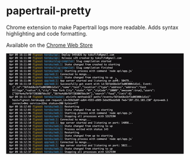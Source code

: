 # papertrail-pretty
Chrome extension to make Papertrail logs more readable. Adds syntax highlighting and code formatting.

Available on the [Chrome Web Store](https://chrome.google.com/webstore/detail/papertrail-pretty/dkonoodhbbclehmebpkmjgjjkjocgnoc)

![](https://github.com/toksfifo/papertrail-pretty/blob/master/design/example.gif)
